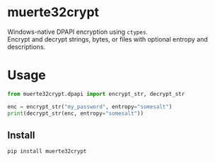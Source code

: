 # muerte32crypt

Windows-native DPAPI encryption using `ctypes`.  
Encrypt and decrypt strings, bytes, or files with optional entropy and descriptions.

# Usage
```py
from muerte32crypt.dpapi import encrypt_str, decrypt_str

enc = encrypt_str("my_password", entropy="somesalt")
print(decrypt_str(enc, entropy="somesalt"))
```

## Install

```bash
pip install muerte32crypt
